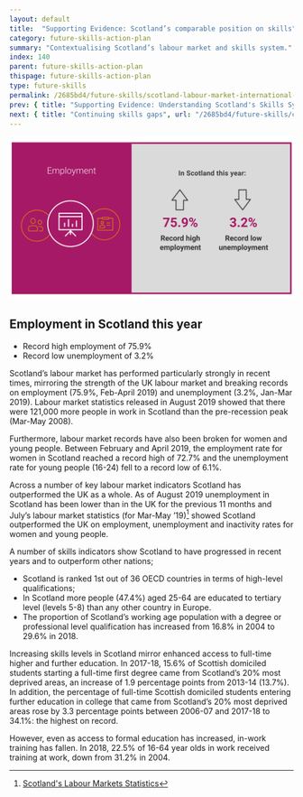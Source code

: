 ```yaml
---
layout: default
title:  "Supporting Evidence: Scotland’s comparable position on skills"
category: future-skills-action-plan
summary: "Contextualising Scotland’s labour market and skills system."
index: 140
parent: future-skills-action-plan
thispage: future-skills-action-plan
type: future-skills
permalink: /2685bd4/future-skills/scotland-labour-market-international-position-skills/
prev: { title: "Supporting Evidence: Understanding Scotland's Skills System", url: "/2685bd4/future-skills/understanding-scotland-skills-system/" }
next: { title: "Continuing skills gaps", url: "/2685bd4/future-skills/continuing-skills-gaps" }
---
```


![](/assets/images/infographics/fsap-labour-market-and-international.svg)

<aside class="hidden">
<h2>Employment in Scotland this year</h2>
<ul>
<li>Record high employment of 75.9%</li>
<li>Record low unemployment of 3.2%</li>
</ul>
</aside>

Scotland’s labour market has performed particularly strongly in recent times, mirroring the strength of the UK labour market and breaking records on employment (75.9%, Feb-April 2019) and unemployment (3.2%, Jan-Mar 2019). Labour market statistics released in August 2019 showed that there were 121,000 more people in work in Scotland than the pre-recession peak (Mar-May 2008).  

Furthermore, labour market records have also been broken for women and young people. Between February and April 2019, the employment rate for women in Scotland reached a record high of 72.7% and the unemployment rate for young people (16-24) fell to a record low of 6.1%.

Across a number of key labour market indicators Scotland has outperformed the UK as a whole. As of August 2019  unemployment in Scotland has been lower than in the UK for the previous 11 months and July’s labour market statistics (for Mar-May ’19)[^1] showed Scotland outperformed the UK on employment, unemployment and inactivity rates for women and young people.

A number of skills indicators show Scotland to have progressed in recent years and to outperform other nations;

- Scotland is ranked 1st out of 36 OECD countries in terms of high-level qualifications;
- In Scotland more people (47.4%) aged 25-64 are educated to tertiary level (levels 5-8) than any other country in Europe.
- The proportion of Scotland’s working age population with a degree or professional level qualification has increased from 16.8% in 2004 to 29.6% in 2018.

Increasing skills levels in Scotland mirror enhanced access to full-time higher and further education. In 2017-18, 15.6% of Scottish domiciled students starting a full-time first degree came from Scotland’s 20% most deprived areas, an increase of 1.9 percentage points from 2013-14 (13.7%). In addition, the percentage of full-time Scottish domiciled students entering further education in college that came from Scotland’s 20% most deprived areas rose by 3.3 percentage points between 2006-07 and 2017-18 to 34.1%: the highest on record.

However, even as access to formal education has increased, in-work training has fallen. In 2018, 22.5% of 16-64 year olds in work received training at work, down from 31.2% in 2004.

[^1]: [Scotland's Labour Markets Statistics](https://www2.gov.scot/Topics/Statistics/Browse/Labour-Market/LMTrends)
